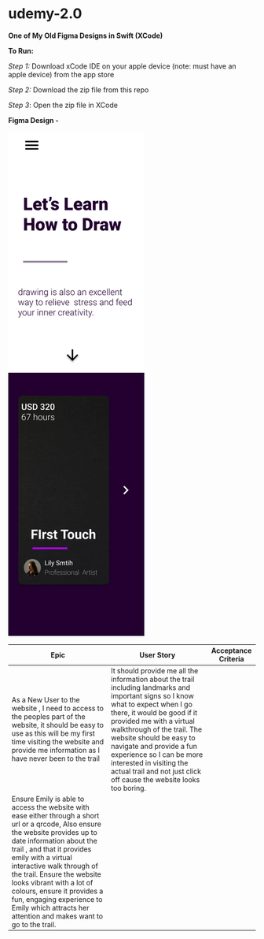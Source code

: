 # udemy-2.0
**One of My Old Figma Designs in Swift (XCode)**


**To Run:**
 
 *Step 1:* Download xCode IDE on your apple device (note: must have an apple device) from the app store
 
*Step 2:* Download the zip file from this repo

*Step 3*: Open the zip file in XCode



**Figma Design -**

![alt text](figma.png)

| Epic    | User Story  | Acceptance Criteria |
| ------------- | ------------- | ------------- |
| As a New User to the website , I need to access to the peoples part of the website, it should be easy to use as this will be my first time visiting the website and provide me information as I have never been to the trail| It should provide me all the information about the trail including landmarks and important signs so I know what to expect when I go there, it would be good if it provided me with a virtual walkthrough of the trail. The website should be easy to navigate and provide a fun experience so I can be more interested in visiting the actual trail and not just click off cause the website looks too boring.|
Ensure Emily is able to access the website with ease either through a short url or a qrcode, Also ensure the website provides up to date information about the trail , and that it provides emily with a virtual interactive walk through of the trail.  Ensure the website looks vibrant with a lot of colours, ensure it provides a fun, engaging experience to Emily which attracts her attention and makes want to go to the trail.|




